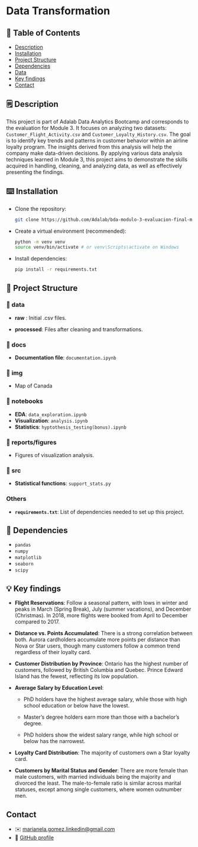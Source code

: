 # Data Transformation 

## 🔗 Table of Contents

* [Description](#️-description)
* [Installation](#️-installation)
* [Project Structure](#-project-structure)
* [Dependencies](#dependencies)
* [Data](#-data)
* [Key findings](#-key-findings)
* [Contact](#contact)

## 🗒️ Description  

This project is part of Adalab Data Analytics Bootcamp and corresponds to the evaluation for Module 3. It focuses on analyzing two datasets: `Customer_Flight_Activity.csv` and `Customer_Loyalty_History.csv`. The goal is to identify key trends and patterns in customer behavior within an airline loyalty program. The insights derived from this analysis will help the company make data-driven decisions. By applying various data analysis techniques learned in Module 3, this project aims to demonstrate the skills acquired in handling, cleaning, and analyzing data, as well as effectively presenting the findings.

## ⌨️ Installation

* Clone the repository:

    ````bash
    git clone https://github.com/Adalab/bda-modulo-3-evaluacion-final-marianela-gomez.git
    ````

* Create a virtual environment (recommended):

    ````bash
    python -m venv venv
    source venv/bin/activate # or venv\Scripts\activate on Windows
    ````

* Install dependencies:

    ````bash
    pip install -r requirements.txt
    ````


## 📁 Project Structure

### 📂 data 

- **raw** : Initial .csv files.

- **processed**: Files after cleaning and transformations.

### 📂 docs 

- **Documentation file**: `documentation.ipynb` 

### 📂 img 

- Map of Canada 

### 📂 notebooks

- **EDA**: `data_exploration.ipynb`
- **Visualization**: `analysis.ipynb`
- **Statistics**: `hyptothesis_testing(bonus).ipynb`

### 📂 reports/figures

- Figures of visualization analysis. 

### 📂 src

- **Statistical functions**: `support_stats.py`

### Others

- **`requirements.txt`**: List of dependencies needed to set up this project.

## 📌 Dependencies

* `pandas`
* `numpy`
* `matplotlib`
* `seaborn`
* `scipy`

## 💡 Key findings

* **Flight Reservations**: Follow a seasonal pattern, with lows in winter and peaks in March (Spring Break), July (summer vacations), and December (Christmas). In 2018, more flights were booked from April to December compared to 2017.

* **Distance vs. Points Accumulated**: There is a strong correlation between both. Aurora cardholders accumulate more points per distance than Nova or Star users, though many customers follow a common trend regardless of their loyalty card.

* **Customer Distribution by Province**: Ontario has the highest number of customers, followed by British Columbia and Quebec. Prince Edward Island has the fewest, reflecting its low population.

* **Average Salary by Education Level**:

    - PhD holders have the highest average salary, while those with high school education or below have the lowest.

    - Master’s degree holders earn more than those with a bachelor’s degree.

    - PhD holders show the widest salary range, while high school or below has the narrowest.

* **Loyalty Card Distribution**: The majority of customers own a Star loyalty card.

* **Customers by Marital Status and Gender**: There are more female than male customers, with married individuals being the majority and divorced the least. The male-to-female ratio is similar across marital statuses, except among single customers, where women outnumber men.

## Contact

* ✉️ marianela.gomez.linkedin@gmail.com
* 🔶 [GitHub profile](https://github.com/marianela-gomez)
